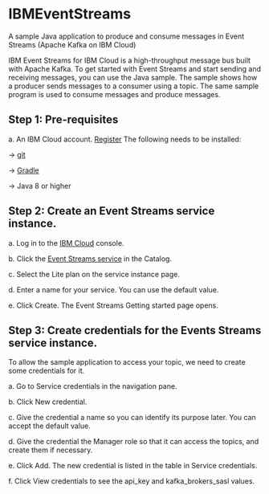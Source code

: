 # IBMEventStreams
A sample Java application to produce and consume messages in Event Streams (Apache Kafka on IBM Cloud)

IBM Event Streams for IBM Cloud is a high-throughput message bus built with Apache Kafka. To get started with Event Streams and start sending and receiving messages, you can use the Java sample. The sample shows how a producer sends messages to a consumer using a topic. The same sample program is used to consume messages and produce messages.

## Step 1: Pre-requisites
a. An IBM Cloud account. [Register](https://cloud.ibm.com/registration)
The following needs to be installed:

-> [git](https://git-scm.com/)

-> [Gradle](https://gradle.org/)

-> Java 8 or higher

## Step 2: Create an Event Streams service instance.

a. Log in to the [IBM Cloud](https://cloud.ibm.com/) console.

b. Click the [Event Streams service](https://cloud.ibm.com/catalog/services/event-streams) in the Catalog.

c. Select the Lite plan on the service instance page.

d. Enter a name for your service. You can use the default value.

e. Click Create. The Event Streams Getting started page opens.

## Step 3: Create credentials for the Events Streams service instance.

To allow the sample application to access your topic, we need to create some credentials for it.

a. Go to Service credentials in the navigation pane.

b. Click New credential.

c. Give the credential a name so you can identify its purpose later. You can accept the default value.

d. Give the credential the Manager role so that it can access the topics, and create them if necessary.

e. Click Add. The new credential is listed in the table in Service credentials.

f. Click View credentials to see the api_key and kafka_brokers_sasl values.


